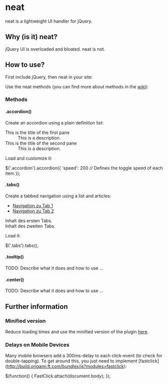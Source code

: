 # neat

neat is a lightweight UI handler for jQuery.

## Why (is it) neat?

jQuery UI is overloaded and bloated. neat is not.

## How to use?

First include jQuery, then neat in your site:

  <script src="//code.jquery.com/jquery-latest.min.js"></script>
  <script src="jquery.neat.min.js"></script>

Use the neat methods (you can find more about methods in the [wiki](../../wiki)):

  <script>
    $(function(){
      $('.element').method();
    });
  </script>

### Methods

#### .accordion()

Create an accordion using a plain definition list:

  <dl class="accordion">
    <dt>This is the title of the first pane</dt>
    <dd>This is a description.</dd>
    <dt>This is the title of the second pane</dt>
    <dd>This is a description.</dd>
  </dl>

Load and customize it:

  $('.accordion').accordion({
    'speed': 200  // Defines the toggle speed of each item
  });

#### .tabs()

Create a tabbed navigation using a list and articles:

  <div class="tabs">
    <nav>
      <ul>
        <li><a href="#tab-1">Navigation zu Tab 1</a></li>
        <li><a href="#tab-2">Navigation zu Tab 2</a></li>
      </ul>
    </nav>
    <section>
      <article id="tab-1">
        Inhalt des ersten Tabs.
      </article>
      <article id="tab-2">
        Inhalt des zweiten Tabs.
      </article>
    </section>
  </div>

Load it:

  $('.tabs').tabs();


#### .tooltip()

TODO: Describe what it does and how to use ...


#### .center()

TODO: Describe what it does and how to use ...


## Further information

### Minified version

Reduce loading times and use the minified version of the plugin <a href="https://rawgit.com/medienreaktor/neat/master/jquery.neat.min.js">here</a>.

### Delays on Mobile Devices

Many mobile browsers add a 300ms-delay to each click-event (to check for double-tapping). To get around this, you just need to implement [fastclick] (http://build.origami.ft.com/bundles/js?modules=fastclick):

  $(function() {
        FastClick.attach(document.body);
  });
